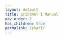 ```yaml
---
layout: default
title: printHAT 1 Manual
nav_order: 2
has_children: true
permalink: /phat1/
---
```

